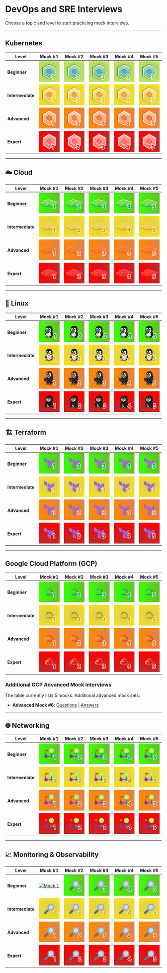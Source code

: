 # DevOps and SRE Interviews

Choose a topic and level to start practicing mock interviews.

---

## Kubernetes

| Level | Mock #1 | Mock #2 | Mock #3 | Mock #4 | Mock #5 |
|---|---|---|---|---|---|
| **Beginner** | [![Mock 1](images/interviews/kubernetes/beginner/mock_1.png)](interviews/kubernetes/beginner/mock_1_questions.md) | [![Mock 2](images/interviews/kubernetes/beginner/mock_2.png)](interviews/kubernetes/beginner/mock_2_questions.md) | [![Mock 3](images/interviews/kubernetes/beginner/mock_3.png)](interviews/kubernetes/beginner/mock_3_questions.md) | [![Mock 4](images/interviews/kubernetes/beginner/mock_4.png)](interviews/kubernetes/beginner/mock_4_questions.md) | [![Mock 5](images/interviews/kubernetes/beginner/mock_5.png)](interviews/kubernetes/beginner/mock_5_questions.md) |
| **Intermediate** | [![Mock 1](images/interviews/kubernetes/intermediate/mock_1.png)](interviews/kubernetes/intermediate/mock_1_questions.md) | [![Mock 2](images/interviews/kubernetes/intermediate/mock_2.png)](interviews/kubernetes/intermediate/mock_2_questions.md) | [![Mock 3](images/interviews/kubernetes/intermediate/mock_3.png)](interviews/kubernetes/intermediate/mock_3_questions.md) | [![Mock 4](images/interviews/kubernetes/intermediate/mock_4.png)](interviews/kubernetes/intermediate/mock_4_questions.md) | [![Mock 5](images/interviews/kubernetes/intermediate/mock_5.png)](interviews/kubernetes/intermediate/mock_5_questions.md) |
| **Advanced** | [![Mock 1](images/interviews/kubernetes/advanced/mock_1.png)](interviews/kubernetes/advanced/mock_1_questions.md) | [![Mock 2](images/interviews/kubernetes/advanced/mock_2.png)](interviews/kubernetes/advanced/mock_2_questions.md) | [![Mock 3](images/interviews/kubernetes/advanced/mock_3.png)](interviews/kubernetes/advanced/mock_3_questions.md) | [![Mock 4](images/interviews/kubernetes/advanced/mock_4.png)](interviews/kubernetes/advanced/mock_4_questions.md) | [![Mock 5](images/interviews/kubernetes/advanced/mock_5.png)](interviews/kubernetes/advanced/mock_5_questions.md) |
| **Expert** | [![Mock 1](images/interviews/kubernetes/expert/mock_1.png)](interviews/kubernetes/expert/mock_1_questions.md) | [![Mock 2](images/interviews/kubernetes/expert/mock_2.png)](interviews/kubernetes/expert/mock_2_questions.md) | [![Mock 3](images/interviews/kubernetes/expert/mock_3.png)](interviews/kubernetes/expert/mock_3_questions.md) | [![Mock 4](images/interviews/kubernetes/expert/mock_4.png)](interviews/kubernetes/expert/mock_4_questions.md) | [![Mock 5](images/interviews/kubernetes/expert/mock_5.png)](interviews/kubernetes/expert/mock_5_questions.md) |

---

## ☁️ Cloud

| Level | Mock #1 | Mock #2 | Mock #3 | Mock #4 | Mock #5 |
|---|---|---|---|---|---|
| **Beginner** | [![Mock 1](images/interviews/cloud/beginner/mock_1.png)](interviews/cloud/beginner/mock_1_questions.md) | [![Mock 2](images/interviews/cloud/beginner/mock_2.png)](interviews/cloud/beginner/mock_2_questions.md) | [![Mock 3](images/interviews/cloud/beginner/mock_3.png)](interviews/cloud/beginner/mock_3_questions.md) | [![Mock 4](images/interviews/cloud/beginner/mock_4.png)](interviews/cloud/beginner/mock_4_questions.md) | [![Mock 5](images/interviews/cloud/beginner/mock_5.png)](interviews/cloud/beginner/mock_5_questions.md) |
| **Intermediate** | [![Mock 1](images/interviews/cloud/intermediate/mock_1.png)](interviews/cloud/intermediate/mock_1_questions.md) | [![Mock 2](images/interviews/cloud/intermediate/mock_2.png)](interviews/cloud/intermediate/mock_2_questions.md) | [![Mock 3](images/interviews/cloud/intermediate/mock_3.png)](interviews/cloud/intermediate/mock_3_questions.md) | [![Mock 4](images/interviews/cloud/intermediate/mock_4.png)](interviews/cloud/intermediate/mock_4_questions.md) | [![Mock 5](images/interviews/cloud/intermediate/mock_5.png)](interviews/cloud/intermediate/mock_5_questions.md) |
| **Advanced** | [![Mock 1](images/interviews/cloud/advanced/mock_1.png)](interviews/cloud/advanced/mock_1_questions.md) | [![Mock 2](images/interviews/cloud/advanced/mock_2.png)](interviews/cloud/advanced/mock_2_questions.md) | [![Mock 3](images/interviews/cloud/advanced/mock_3.png)](interviews/cloud/advanced/mock_3_questions.md) | [![Mock 4](images/interviews/cloud/advanced/mock_4.png)](interviews/cloud/advanced/mock_4_questions.md) | [![Mock 5](images/interviews/cloud/advanced/mock_5.png)](interviews/cloud/advanced/mock_5_questions.md) |
| **Expert** | [![Mock 1](images/interviews/cloud/expert/mock_1.png)](interviews/cloud/expert/mock_1_questions.md) | [![Mock 2](images/interviews/cloud/expert/mock_2.png)](interviews/cloud/expert/mock_2_questions.md) | [![Mock 3](images/interviews/cloud/expert/mock_3.png)](interviews/cloud/expert/mock_3_questions.md) | [![Mock 4](images/interviews/cloud/expert/mock_4.png)](interviews/cloud/expert/mock_4_questions.md) | [![Mock 5](images/interviews/cloud/expert/mock_5.png)](interviews/cloud/expert/mock_5_questions.md) |

---

## 🐧 Linux

| Level | Mock #1 | Mock #2 | Mock #3 | Mock #4 | Mock #5 |
|---|---|---|---|---|---|
| **Beginner** | [![Mock 1](images/interviews/linux/beginner/mock_1.png)](interviews/linux/beginner/mock_1_questions.md) | [![Mock 2](images/interviews/linux/beginner/mock_2.png)](interviews/linux/beginner/mock_2_questions.md) | [![Mock 3](images/interviews/linux/beginner/mock_3.png)](interviews/linux/beginner/mock_3_questions.md) | [![Mock 4](images/interviews/linux/beginner/mock_4.png)](interviews/linux/beginner/mock_4_questions.md) | [![Mock 5](images/interviews/linux/beginner/mock_5.png)](interviews/linux/beginner/mock_5_questions.md) |
| **Intermediate** | [![Mock 1](images/interviews/linux/intermediate/mock_1.png)](interviews/linux/intermediate/mock_1_questions.md) | [![Mock 2](images/interviews/linux/intermediate/mock_2.png)](interviews/linux/intermediate/mock_2_questions.md) | [![Mock 3](images/interviews/linux/intermediate/mock_3.png)](interviews/linux/intermediate/mock_3_questions.md) | [![Mock 4](images/interviews/linux/intermediate/mock_4.png)](interviews/linux/intermediate/mock_4_questions.md) | [![Mock 5](images/interviews/linux/intermediate/mock_5.png)](interviews/linux/intermediate/mock_5_questions.md) |
| **Advanced** | [![Mock 1](images/interviews/linux/advanced/mock_1.png)](interviews/linux/advanced/mock_1_questions.md) | [![Mock 2](images/interviews/linux/advanced/mock_2.png)](interviews/linux/advanced/mock_2_questions.md) | [![Mock 3](images/interviews/linux/advanced/mock_3.png)](interviews/linux/advanced/mock_3_questions.md) | [![Mock 4](images/interviews/linux/advanced/mock_4.png)](interviews/linux/advanced/mock_4_questions.md) | [![Mock 5](images/interviews/linux/advanced/mock_5.png)](interviews/linux/advanced/mock_5_questions.md) |
| **Expert** | [![Mock 1](images/interviews/linux/expert/mock_1.png)](interviews/linux/expert/mock_1_questions.md) | [![Mock 2](images/interviews/linux/expert/mock_2.png)](interviews/linux/expert/mock_2_questions.md) | [![Mock 3](images/interviews/linux/expert/mock_3.png)](interviews/linux/expert/mock_3_questions.md) | [![Mock 4](images/interviews/linux/expert/mock_4.png)](interviews/linux/expert/mock_4_questions.md) | [![Mock 5](images/interviews/linux/expert/mock_5.png)](interviews/linux/expert/mock_5_questions.md) |

---

## 🏗️ Terraform

| Level | Mock #1 | Mock #2 | Mock #3 | Mock #4 | Mock #5 |
|---|---|---|---|---|---|
| **Beginner** | [![Mock 1](images/interviews/terraform/beginner/mock_1.png)](interviews/terraform/beginner/mock_1_questions.md) | [![Mock 2](images/interviews/terraform/beginner/mock_2.png)](interviews/terraform/beginner/mock_2_questions.md) | [![Mock 3](images/interviews/terraform/beginner/mock_3.png)](interviews/terraform/beginner/mock_3_questions.md) | [![Mock 4](images/interviews/terraform/beginner/mock_4.png)](interviews/terraform/beginner/mock_4_questions.md) | [![Mock 5](images/interviews/terraform/beginner/mock_5.png)](interviews/terraform/beginner/mock_5_questions.md) |
| **Intermediate** | [![Mock 1](images/interviews/terraform/intermediate/mock_1.png)](interviews/terraform/intermediate/mock_1_questions.md) | [![Mock 2](images/interviews/terraform/intermediate/mock_2.png)](interviews/terraform/intermediate/mock_2_questions.md) | [![Mock 3](images/interviews/terraform/intermediate/mock_3.png)](interviews/terraform/intermediate/mock_3_questions.md) | [![Mock 4](images/interviews/terraform/intermediate/mock_4.png)](interviews/terraform/intermediate/mock_4_questions.md) | [![Mock 5](images/interviews/terraform/intermediate/mock_5.png)](interviews/terraform/intermediate/mock_5_questions.md) |
| **Advanced** | [![Mock 1](images/interviews/terraform/advanced/mock_1.png)](interviews/terraform/advanced/mock_1_questions.md) | [![Mock 2](images/interviews/terraform/advanced/mock_2.png)](interviews/terraform/advanced/mock_2_questions.md) | [![Mock 3](images/interviews/terraform/advanced/mock_3.png)](interviews/terraform/advanced/mock_3_questions.md) | [![Mock 4](images/interviews/terraform/advanced/mock_4.png)](interviews/terraform/advanced/mock_4_questions.md) | [![Mock 5](images/interviews/terraform/advanced/mock_5.png)](interviews/terraform/advanced/mock_5_questions.md) |
| **Expert** | [![Mock 1](images/interviews/terraform/expert/mock_1.png)](interviews/terraform/expert/mock_1_questions.md) | [![Mock 2](images/interviews/terraform/expert/mock_2.png)](interviews/terraform/expert/mock_2_questions.md) | [![Mock 3](images/interviews/terraform/expert/mock_3.png)](interviews/terraform/expert/mock_3_questions.md) | [![Mock 4](images/interviews/terraform/expert/mock_4.png)](interviews/terraform/expert/mock_4_questions.md) | [![Mock 5](images/interviews/terraform/expert/mock_5.png)](interviews/terraform/expert/mock_5_questions.md) |

---

## Google Cloud Platform (GCP)

| Level | Mock #1 | Mock #2 | Mock #3 | Mock #4 | Mock #5 |
|---|---|---|---|---|---|
| **Beginner** | [![Mock 1](images/interviews/gcp/beginner/mock_1.png)](interviews/gcp/beginner/mock_1_questions.md) | [![Mock 2](images/interviews/gcp/beginner/mock_2.png)](interviews/gcp/beginner/mock_2_questions.md) | [![Mock 3](images/interviews/gcp/beginner/mock_3.png)](interviews/gcp/beginner/mock_3_questions.md) | [![Mock 4](images/interviews/gcp/beginner/mock_4.png)](interviews/gcp/beginner/mock_4_questions.md) | [![Mock 5](images/interviews/gcp/beginner/mock_5.png)](interviews/gcp/beginner/mock_5_questions.md) |
| **Intermediate** | [![Mock 1](images/interviews/gcp/intermediate/mock_1.png)](interviews/gcp/intermediate/mock_1_questions.md) | [![Mock 2](images/interviews/gcp/intermediate/mock_2.png)](interviews/gcp/intermediate/mock_2_questions.md) | [![Mock 3](images/interviews/gcp/intermediate/mock_3.png)](interviews/gcp/intermediate/mock_3_questions.md) | [![Mock 4](images/interviews/gcp/intermediate/mock_4.png)](interviews/gcp/intermediate/mock_4_questions.md) | [![Mock 5](images/interviews/gcp/intermediate/mock_5.png)](interviews/gcp/intermediate/mock_5_questions.md) |
| **Advanced** | [![Mock 1](images/interviews/gcp/advanced/mock_1.png)](interviews/gcp/advanced/mock_1_questions.md) | [![Mock 2](images/interviews/gcp/advanced/mock_2.png)](interviews/gcp/advanced/mock_2_questions.md) | [![Mock 3](images/interviews/gcp/advanced/mock_3.png)](interviews/gcp/advanced/mock_3_questions.md) | [![Mock 4](images/interviews/gcp/advanced/mock_4.png)](interviews/gcp/advanced/mock_4_questions.md) | [![Mock 5](images/interviews/gcp/advanced/mock_5.png)](interviews/gcp/advanced/mock_5_questions.md) |
| **Expert** | [![Mock 1](images/interviews/gcp/expert/mock_1.png)](interviews/gcp/expert/mock_1_questions.md) | [![Mock 2](images/interviews/gcp/expert/mock_2.png)](interviews/gcp/expert/mock_2_questions.md) | [![Mock 3](images/interviews/gcp/expert/mock_3.png)](interviews/gcp/expert/mock_3_questions.md) | [![Mock 4](images/interviews/gcp/expert/mock_4.png)](interviews/gcp/expert/mock_4_questions.md) | [![Mock 5](images/interviews/gcp/expert/mock_5.png)](interviews/gcp/expert/mock_5_questions.md) |

### Additional GCP Advanced Mock Interviews

The table currently lists 5 mocks. Additional advanced mock sets:

- **Advanced Mock #6**: [Questions](interviews/gcp/advanced/mock_6_questions.md) | [Answers](interviews/gcp/advanced/mock_6_answers.md)

---

## 🌐 Networking

| Level | Mock #1 | Mock #2 | Mock #3 | Mock #4 | Mock #5 |
|---|---|---|---|---|---|
| **Beginner** | [![Mock 1](images/interviews/networking/beginner/mock_1.png)](interviews/networking/beginner/mock_1_questions.md) | [![Mock 2](images/interviews/networking/beginner/mock_2.png)](interviews/networking/beginner/mock_2_questions.md) | [![Mock 3](images/interviews/networking/beginner/mock_3.png)](interviews/networking/beginner/mock_3_questions.md) | [![Mock 4](images/interviews/networking/beginner/mock_4.png)](interviews/networking/beginner/mock_4_questions.md) | [![Mock 5](images/interviews/networking/beginner/mock_5.png)](interviews/networking/beginner/mock_5_questions.md) |
| **Intermediate** | [![Mock 1](images/interviews/networking/intermediate/mock_1.png)](interviews/networking/intermediate/mock_1_questions.md) | [![Mock 2](images/interviews/networking/intermediate/mock_2.png)](interviews/networking/intermediate/mock_2_questions.md) | [![Mock 3](images/interviews/networking/intermediate/mock_3.png)](interviews/networking/intermediate/mock_3_questions.md) | [![Mock 4](images/interviews/networking/intermediate/mock_4.png)](interviews/networking/intermediate/mock_4_questions.md) | [![Mock 5](images/interviews/networking/intermediate/mock_5.png)](interviews/networking/intermediate/mock_5_questions.md) |
| **Advanced** | [![Mock 1](images/interviews/networking/advanced/mock_1.png)](interviews/networking/advanced/mock_1_questions.md) | [![Mock 2](images/interviews/networking/advanced/mock_2.png)](interviews/networking/advanced/mock_2_questions.md) | [![Mock 3](images/interviews/networking/advanced/mock_3.png)](interviews/networking/advanced/mock_3_questions.md) | [![Mock 4](images/interviews/networking/advanced/mock_4.png)](interviews/networking/advanced/mock_4_questions.md) | [![Mock 5](images/interviews/networking/advanced/mock_5.png)](interviews/networking/advanced/mock_5_questions.md) |
| **Expert** | [![Mock 1](images/interviews/networking/expert/mock_1.png)](interviews/networking/expert/mock_1_questions.md) | ![Mock 2](images/interviews/networking/expert/mock_2.png) | ![Mock 3](images/interviews/networking/expert/mock_3.png) | ![Mock 4](images/interviews/networking/expert/mock_4.png) | ![Mock 5](images/interviews/networking/expert/mock_5.png) |

---

## 📈 Monitoring & Observability

| Level | Mock #1 | Mock #2 | Mock #3 | Mock #4 | Mock #5 |
|---|---|---|---|---|---|
| **Beginner** | [![Mock 1](images/interviews/monitoring/beginner/mock_1.png)](interviews/monitoring/beginner/mock_1_questions.md) | ![Mock 2](images/interviews/monitoring/beginner/mock_2.png) | ![Mock 3](images/interviews/monitoring/beginner/mock_3.png) | ![Mock 4](images/interviews/monitoring/beginner/mock_4.png) | ![Mock 5](images/interviews/monitoring/beginner/mock_5.png) |
| **Intermediate** | [![Mock 1](images/interviews/monitoring/intermediate/mock_1.png)](interviews/monitoring/intermediate/mock_1_questions.md) | ![Mock 2](images/interviews/monitoring/intermediate/mock_2.png) | ![Mock 3](images/interviews/monitoring/intermediate/mock_3.png) | ![Mock 4](images/interviews/monitoring/intermediate/mock_4.png) | ![Mock 5](images/interviews/monitoring/intermediate/mock_5.png) |
| **Advanced** | [![Mock 1](images/interviews/monitoring/advanced/mock_1.png)](interviews/monitoring/advanced/mock_1_questions.md) | ![Mock 2](images/interviews/monitoring/advanced/mock_2.png) | ![Mock 3](images/interviews/monitoring/advanced/mock_3.png) | ![Mock 4](images/interviews/monitoring/advanced/mock_4.png) | ![Mock 5](images/interviews/monitoring/advanced/mock_5.png) |
| **Expert** | [![Mock 1](images/interviews/monitoring/expert/mock_1.png)](interviews/monitoring/expert/mock_1_questions.md) | ![Mock 2](images/interviews/monitoring/expert/mock_2.png) | ![Mock 3](images/interviews/monitoring/expert/mock_3.png) | ![Mock 4](images/interviews/monitoring/expert/mock_4.png) | ![Mock 5](images/interviews/monitoring/expert/mock_5.png) |
